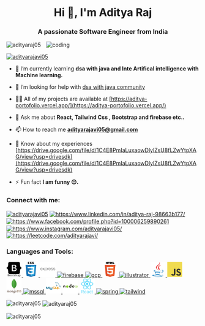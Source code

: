 <h1 align="center">Hi 👋, I'm Aditya Raj</h1>
<h3 align="center">A passionate Software Engineer from India</h3>
<img align="right" alt= "coding" width="400" src="https://user-images.githubusercontent.com/55389276/140866485-8fb1c876-9a8f-4d6a-98dc-08c4981eaf70.gif" >

<p align="left"> <img src="https://komarev.com/ghpvc/?username=adityaraj05&label=Profile%20views&color=0e75b6&style=flat" alt="adityaraj05" /> </p>

<p align="left"> <a href="https://twitter.com/adityarajavi05" target="blank"><img src="https://img.shields.io/twitter/follow/adityarajavi05?logo=twitter&style=for-the-badge" alt="adityarajavi05" /></a> </p>

- 🌱 I’m currently learning **dsa with java and Inte Artifical intelligence with Machine learning.**

- 🤝 I’m looking for help with [dsa with java community](https://leetcode.com/Adityarajavi/)

- 👨‍💻 All of my projects are available at [https://aditya-portofolio.vercel.app/](https://aditya-portofolio.vercel.app/)

- 💬 Ask me about **React, Tailwind Css , Bootstrap and firebase etc..**

- 📫 How to reach me **adityarajavi05@gmail.com**

- 📄 Know about my experiences [https://drive.google.com/file/d/1C4E8PmIaLuxaowDlylZsU8fLZwYtpXAG/view?usp=drivesdk](https://drive.google.com/file/d/1C4E8PmIaLuxaowDlylZsU8fLZwYtpXAG/view?usp=drivesdk)

- ⚡ Fun fact **I am funny 😊.**

<h3 align="left">Connect with me:</h3>
<p align="left">
<a href="https://twitter.com/adityarajavi05" target="blank"><img align="center" src="https://raw.githubusercontent.com/rahuldkjain/github-profile-readme-generator/master/src/images/icons/Social/twitter.svg" alt="adityarajavi05" height="30" width="40" /></a>
<a href="https://linkedin.com/in/https://www.linkedin.com/in/aditya-raj-98663b177/" target="blank"><img align="center" src="https://raw.githubusercontent.com/rahuldkjain/github-profile-readme-generator/master/src/images/icons/Social/linked-in-alt.svg" alt="https://www.linkedin.com/in/aditya-raj-98663b177/" height="30" width="40" /></a>
<a href="https://fb.com/https://www.facebook.com/profile.php?id=100006259890261" target="blank"><img align="center" src="https://raw.githubusercontent.com/rahuldkjain/github-profile-readme-generator/master/src/images/icons/Social/facebook.svg" alt="https://www.facebook.com/profile.php?id=100006259890261" height="30" width="40" /></a>
<a href="https://instagram.com/https://www.instagram.com/adityarajavi05/" target="blank"><img align="center" src="https://raw.githubusercontent.com/rahuldkjain/github-profile-readme-generator/master/src/images/icons/Social/instagram.svg" alt="https://www.instagram.com/adityarajavi05/" height="30" width="40" /></a>
<a href="https://www.leetcode.com/https://leetcode.com/adityarajavi/" target="blank"><img align="center" src="https://raw.githubusercontent.com/rahuldkjain/github-profile-readme-generator/master/src/images/icons/Social/leet-code.svg" alt="https://leetcode.com/adityarajavi/" height="30" width="40" /></a>
</p>

<h3 align="left">Languages and Tools:</h3>
<p align="left"> <a href="https://getbootstrap.com" target="_blank" rel="noreferrer"> <img src="https://raw.githubusercontent.com/devicons/devicon/master/icons/bootstrap/bootstrap-plain-wordmark.svg" alt="bootstrap" width="40" height="40"/> </a> <a href="https://www.w3schools.com/css/" target="_blank" rel="noreferrer"> <img src="https://raw.githubusercontent.com/devicons/devicon/master/icons/css3/css3-original-wordmark.svg" alt="css3" width="40" height="40"/> </a> <a href="https://expressjs.com" target="_blank" rel="noreferrer"> <img src="https://raw.githubusercontent.com/devicons/devicon/master/icons/express/express-original-wordmark.svg" alt="express" width="40" height="40"/> </a> <a href="https://firebase.google.com/" target="_blank" rel="noreferrer"> <img src="https://www.vectorlogo.zone/logos/firebase/firebase-icon.svg" alt="firebase" width="40" height="40"/> </a> <a href="https://cloud.google.com" target="_blank" rel="noreferrer"> <img src="https://www.vectorlogo.zone/logos/google_cloud/google_cloud-icon.svg" alt="gcp" width="40" height="40"/> </a> <a href="https://www.w3.org/html/" target="_blank" rel="noreferrer"> <img src="https://raw.githubusercontent.com/devicons/devicon/master/icons/html5/html5-original-wordmark.svg" alt="html5" width="40" height="40"/> </a> <a href="https://www.adobe.com/in/products/illustrator.html" target="_blank" rel="noreferrer"> <img src="https://www.vectorlogo.zone/logos/adobe_illustrator/adobe_illustrator-icon.svg" alt="illustrator" width="40" height="40"/> </a> <a href="https://www.java.com" target="_blank" rel="noreferrer"> <img src="https://raw.githubusercontent.com/devicons/devicon/master/icons/java/java-original.svg" alt="java" width="40" height="40"/> </a> <a href="https://developer.mozilla.org/en-US/docs/Web/JavaScript" target="_blank" rel="noreferrer"> <img src="https://raw.githubusercontent.com/devicons/devicon/master/icons/javascript/javascript-original.svg" alt="javascript" width="40" height="40"/> </a> <a href="https://www.mongodb.com/" target="_blank" rel="noreferrer"> <img src="https://raw.githubusercontent.com/devicons/devicon/master/icons/mongodb/mongodb-original-wordmark.svg" alt="mongodb" width="40" height="40"/> </a> <a href="https://www.microsoft.com/en-us/sql-server" target="_blank" rel="noreferrer"> <img src="https://www.svgrepo.com/show/303229/microsoft-sql-server-logo.svg" alt="mssql" width="40" height="40"/> </a> <a href="https://www.mysql.com/" target="_blank" rel="noreferrer"> <img src="https://raw.githubusercontent.com/devicons/devicon/master/icons/mysql/mysql-original-wordmark.svg" alt="mysql" width="40" height="40"/> </a> <a href="https://nodejs.org" target="_blank" rel="noreferrer"> <img src="https://raw.githubusercontent.com/devicons/devicon/master/icons/nodejs/nodejs-original-wordmark.svg" alt="nodejs" width="40" height="40"/> </a> <a href="https://reactjs.org/" target="_blank" rel="noreferrer"> <img src="https://raw.githubusercontent.com/devicons/devicon/master/icons/react/react-original-wordmark.svg" alt="react" width="40" height="40"/> </a> <a href="https://spring.io/" target="_blank" rel="noreferrer"> <img src="https://www.vectorlogo.zone/logos/springio/springio-icon.svg" alt="spring" width="40" height="40"/> </a> <a href="https://tailwindcss.com/" target="_blank" rel="noreferrer"> <img src="https://www.vectorlogo.zone/logos/tailwindcss/tailwindcss-icon.svg" alt="tailwind" width="40" height="40"/> </a> </p>

<p><img align="left" src="https://github-readme-stats.vercel.app/api/top-langs?username=adityaraj05&show_icons=true&locale=en&layout=compact" alt="adityaraj05" /></p>

<p>&nbsp;<img align="center" src="https://github-readme-stats.vercel.app/api?username=adityaraj05&show_icons=true&locale=en" alt="adityaraj05" /></p>

<p><img align="center" src="https://github-readme-streak-stats.herokuapp.com/?user=adityaraj05&" alt="adityaraj05" /></p>

